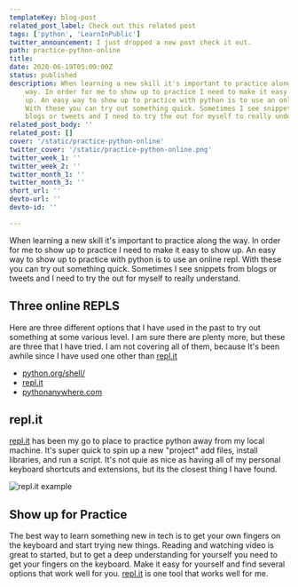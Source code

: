 ```yaml
---
templateKey: blog-post
related_post_label: Check out this related post
tags: ['python', 'LearnInPublic']
twitter_announcement: I just dropped a new post check it out.
path: practice-python-online
title:
date: 2020-06-19T05:00:00Z
status: published
description: When learning a new skill it's important to practice along the
    way. In order for me to show up to practice I need to make it easy to show
    up. An easy way to show up to practice with python is to use an online repl.
    With these you can try out something quick. Sometimes I see snippets from
    blogs or tweets and I need to try the out for myself to really understand.
related_post_body: ''
related_post: []
cover: '/static/practice-python-online'
twitter_cover: '/static/practice-python-online.png'
twitter_week_1: ''
twitter_week_2: ''
twitter_month_1: ''
twitter_month_3: ''
short_url: ''
devto-url: ''
devto-id: ''

---
```


When learning a new skill it's important to practice along the way.  In order for me to show up to practice I need to make it easy to show up.  An easy way to show up to practice with python is to use an online repl.  With these you can try out something quick.  Sometimes I see snippets from blogs or tweets and I need to try the out for myself to really understand.

## Three online REPLS

Here are three different options that I have used in the past to try out something at some various level.  I am sure there are plenty more, but these are three that I have tried.  I am not covering all of them, because It's been awhile since I have used one other than [repl.it](https://repl.it)

* [python.org/shell/](https://python.org/shell/)
* [repl.it](https://repl.it)
* [pythonanywhere.com](https://pythonanywhere.com)

## repl.it

[repl.it](https://repl.it) has been my go to place to practice python away from my local machine. It's super quick to spin up a new "project" add files, install libraries, and run a script.  It's not quie as nice as having all of my personal keyboard shortcuts and extensions, but its the closest thing I have found.

![repl.it example](https://waylonwalker.com/repl-it.gif)


## Show up for Practice

The best way to learn something new in tech is to get your own fingers on the keyboard and start trying new things.  Reading and watching video is great to started, but to get a deep understanding for yourself you need to get your fingers on the keyboard.  Make it easy for yourself and find several options that work well for you.  [repl.it](https://repl.it) is one tool that works well for me.
